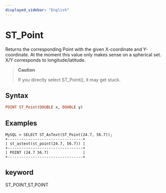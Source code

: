 ```yaml
---
displayed_sidebar: "English"
---
```


# ST_Point



Returns the corresponding Point with the given X-coordinate and Y-coordinate. At the moment this value only makes sense on a spherical set. X/Y corresponds to longitude/latitude.

> **Caution**
>
> If you directly select ST_Point(), it may get stuck.

## Syntax

```Haskell
POINT ST_Point(DOUBLE x, DOUBLE y)
```

## Examples

```Plain Text
MySQL > SELECT ST_AsText(ST_Point(24.7, 56.7));
+---------------------------------+
| st_astext(st_point(24.7, 56.7)) |
+---------------------------------+
| POINT (24.7 56.7)               |
+---------------------------------+
```

## keyword

ST_POINT,ST,POINT
